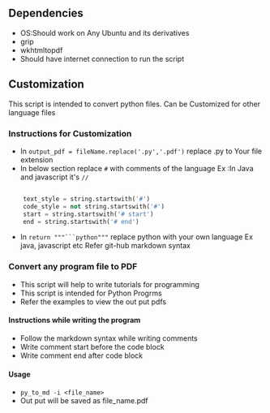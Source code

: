## Dependencies
- OS:Should work on Any Ubuntu and its derivatives
- grip
- wkhtmltopdf
- Should have internet connection to run the script

## Customization
This script is intended to convert python files.
Can be Customized for other language files

### Instructions for Customization
- In `output_pdf = fileName.replace('.py','.pdf')` replace .py to 
Your file extension
- In below section replace `#` with comments of the language 
Ex :In Java and javascript it's `//`

```python  

    text_style = string.startswith('#')
    code_style = not string.startswith('#')
    start = string.startswith('# start')
    end = string.startswith('# end')

```
- In `return """```python"""` replace python with your own language
Ex java, javascript etc Refer git-hub markdown syntax 


### Convert any program file to PDF 
- This script will help to write tutorials for programming
- This script is intended for Python Progrms 
- Refer the examples to view the out put pdfs



#### Instructions while writing the program
- Follow the markdown syntax while writing comments 
- Write comment <space> start before the code block
- Write comment <space> end after code block

#### Usage 
- `py_to_md -i <file_name>`
- Out put will be saved as file_name.pdf

